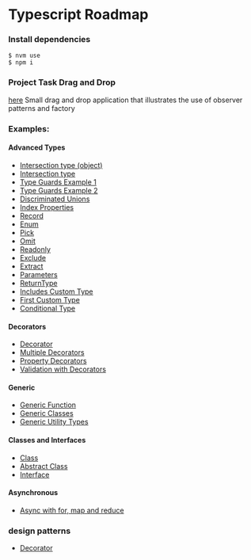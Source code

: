 # Typescript Roadmap

### Install dependencies
```
$ nvm use
$ npm i
```

### Project Task Drag and Drop
[here](./project-task-drag-drop) Small drag and drop application that illustrates the use of observer patterns and factory
### Examples:

#### Advanced Types
* [Intersection type (object)](./advanced-types/src/example-1)
* [Intersection type](./advanced-types/src/example-2)
* [Type Guards Example 1](./advanced-types/src/example-3)
* [Type Guards Example 2](./advanced-types/src/example-4)
* [Discriminated Unions](./advanced-types/src/example-5)
* [Index Properties](./advanced-types/src/example-6)
* [Record](./advanced-types/src/example-14)
* [Enum](./advanced-types/src/example-7)
* [Pick](./advanced-types/src/example-8)
* [Omit](./advanced-types/src/example-9)
* [Readonly](./advanced-types/src/example-10)
* [Exclude](./advanced-types/src/example-11)
* [Extract](./advanced-types/src/example-15)
* [Parameters](./advanced-types/src/example-16)
* [ReturnType](./advanced-types/src/example-17)
* [Includes Custom Type](./advanced-types/src/example-12)
* [First Custom Type](./advanced-types/src/example-13)
* [Conditional Type](./advanced-types/src/example-18)

#### Decorators
* [Decorator](./decorators/src/example-1)
* [Multiple Decorators](./decorators/src/example-2)
* [Property Decorators](./decorators/src/example-3)
* [Validation with Decorators](./decorators/src/example-4)

#### Generic
* [Generic Function](./generics/src/example-1)
* [Generic Classes](./generics/src/example-2)
* [Generic Utility Types](./generics/src/example-3)

#### Classes and Interfaces
* [Class](./classes-interfaces/src/example-1)
* [Abstract Class](./classes-interfaces/src/example-2)
* [Interface](./classes-interfaces/src/example-3)

#### Asynchronous
* [Async with for, map and reduce](./asynchronous/src/example-1)

### design patterns
* [Decorator](./design-pattern/decorator)

